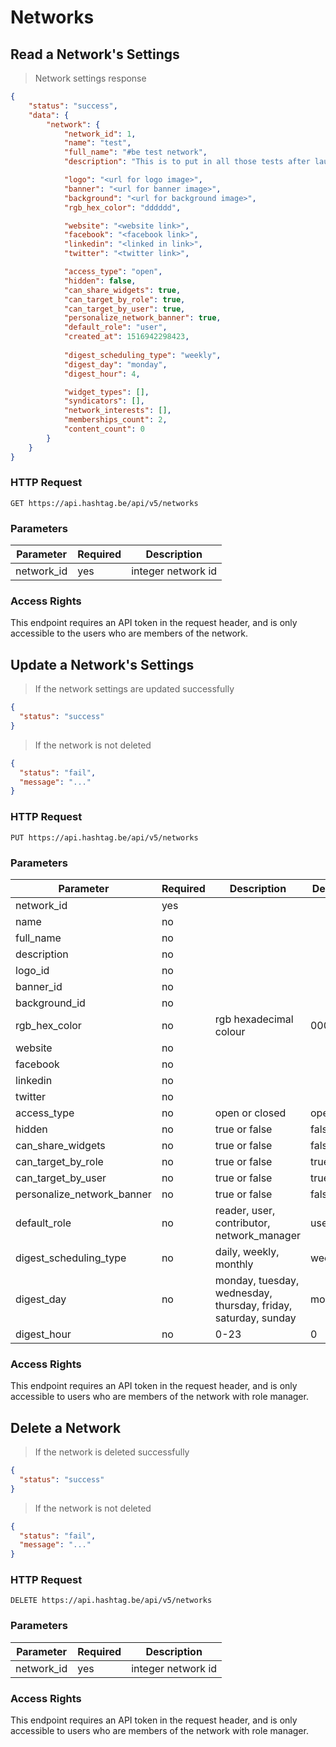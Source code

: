 # Networks

## Read a Network's Settings

> Network settings response

```json
{
    "status": "success",
    "data": {
        "network": {
            "network_id": 1,
            "name": "test",
            "full_name": "#be test network",
            "description": "This is to put in all those tests after launch",

            "logo": "<url for logo image>",
            "banner": "<url for banner image>",
            "background": "<url for background image>",
            "rgb_hex_color": "dddddd",

            "website": "<website link>",
            "facebook": "<facebook link>",
            "linkedin": "<linked in link>",
            "twitter": "<twitter link>", 

            "access_type": "open",
            "hidden": false,  
            "can_share_widgets": true,
            "can_target_by_role": true,
            "can_target_by_user": true,
            "personalize_network_banner": true,
            "default_role": "user",
            "created_at": 1516942298423,
            
            "digest_scheduling_type": "weekly",
            "digest_day": "monday",
            "digest_hour": 4, 

            "widget_types": [],
            "syndicators": [],
            "network_interests": [],
            "memberships_count": 2,
            "content_count": 0
        }
    }
}
```

### HTTP Request

`GET https://api.hashtag.be/api/v5/networks`

### Parameters

Parameter | Required | Description
--------- | -------- | -----------
network_id   | yes      | integer network id

### Access Rights

This endpoint requires an API token in the request header, and is only accessible to the users who are members of the network.




## Update a Network's Settings

> If the network settings are updated successfully

```json
{
  "status": "success"
}
```

> If the network is not deleted

```json
{
  "status": "fail",
  "message": "..."
}
```

### HTTP Request

`PUT https://api.hashtag.be/api/v5/networks`

### Parameters

Parameter | Required | Description | Default
--------- | -------- | ----------- | -------
network_id | yes | |
name | no | |
full_name | no | |
description | no | | 
logo_id | no | |
banner_id | no | |
background_id | no | |
rgb_hex_color | no | rgb hexadecimal colour | 000000
website | no | |
facebook | no | |
linkedin | no | |
twitter | no | |
access_type | no | open or closed | open
hidden | no | true or false | false
can_share_widgets | no | true or false | false
can_target_by_role | no | true or false | true
can_target_by_user | no | true or false | true
personalize_network_banner | no | true or false | false
default_role | no | reader, user, contributor, network_manager | user
digest_scheduling_type | no | daily, weekly, monthly | weekly
digest_day | no | monday, tuesday, wednesday, thursday, friday, saturday, sunday | monday
digest_hour | no | 0-23 | 0

### Access Rights

This endpoint requires an API token in the request header, and is only accessible to users who are members of the network with role manager.




## Delete a Network

> If the network is deleted successfully

```json
{
  "status": "success"
}
```

> If the network is not deleted

```json
{
  "status": "fail",
  "message": "..."
}
```

### HTTP Request

`DELETE https://api.hashtag.be/api/v5/networks`

### Parameters

Parameter | Required | Description
--------- | -------- | -----------
network_id   | yes      | integer network id

### Access Rights

This endpoint requires an API token in the request header, and is only accessible to users who are members of the network with role manager.
